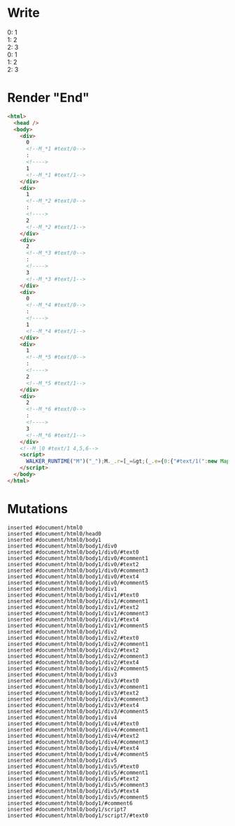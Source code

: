 # Write
  <div>0<!--M_*1 #text/0-->: <!>1<!--M_*1 #text/1--></div><div>1<!--M_*2 #text/0-->: <!>2<!--M_*2 #text/1--></div><div>2<!--M_*3 #text/0-->: <!>3<!--M_*3 #text/1--></div><div>0<!--M_*4 #text/0-->: <!>1<!--M_*4 #text/1--></div><div>1<!--M_*5 #text/0-->: <!>2<!--M_*5 #text/1--></div><div>2<!--M_*6 #text/0-->: <!>3<!--M_*6 #text/1--></div><!--M_|0 #text/1 4,5,6--><script>WALKER_RUNTIME("M")("_");M._.r=[_=>(_.e={0:{"#text/1(":new Map(_.a=[[0,_.b={}],[1,_.c={}],[2,_.d={}]])},4:_.b,5:_.c,6:_.d}),0]</script>


# Render "End"
```html
<html>
  <head />
  <body>
    <div>
      0
      <!--M_*1 #text/0-->
      : 
      <!---->
      1
      <!--M_*1 #text/1-->
    </div>
    <div>
      1
      <!--M_*2 #text/0-->
      : 
      <!---->
      2
      <!--M_*2 #text/1-->
    </div>
    <div>
      2
      <!--M_*3 #text/0-->
      : 
      <!---->
      3
      <!--M_*3 #text/1-->
    </div>
    <div>
      0
      <!--M_*4 #text/0-->
      : 
      <!---->
      1
      <!--M_*4 #text/1-->
    </div>
    <div>
      1
      <!--M_*5 #text/0-->
      : 
      <!---->
      2
      <!--M_*5 #text/1-->
    </div>
    <div>
      2
      <!--M_*6 #text/0-->
      : 
      <!---->
      3
      <!--M_*6 #text/1-->
    </div>
    <!--M_|0 #text/1 4,5,6-->
    <script>
      WALKER_RUNTIME("M")("_");M._.r=[_=&gt;(_.e={0:{"#text/1(":new Map(_.a=[[0,_.b={}],[1,_.c={}],[2,_.d={}]])},4:_.b,5:_.c,6:_.d}),0]
    </script>
  </body>
</html>
```

# Mutations
```
inserted #document/html0
inserted #document/html0/head0
inserted #document/html0/body1
inserted #document/html0/body1/div0
inserted #document/html0/body1/div0/#text0
inserted #document/html0/body1/div0/#comment1
inserted #document/html0/body1/div0/#text2
inserted #document/html0/body1/div0/#comment3
inserted #document/html0/body1/div0/#text4
inserted #document/html0/body1/div0/#comment5
inserted #document/html0/body1/div1
inserted #document/html0/body1/div1/#text0
inserted #document/html0/body1/div1/#comment1
inserted #document/html0/body1/div1/#text2
inserted #document/html0/body1/div1/#comment3
inserted #document/html0/body1/div1/#text4
inserted #document/html0/body1/div1/#comment5
inserted #document/html0/body1/div2
inserted #document/html0/body1/div2/#text0
inserted #document/html0/body1/div2/#comment1
inserted #document/html0/body1/div2/#text2
inserted #document/html0/body1/div2/#comment3
inserted #document/html0/body1/div2/#text4
inserted #document/html0/body1/div2/#comment5
inserted #document/html0/body1/div3
inserted #document/html0/body1/div3/#text0
inserted #document/html0/body1/div3/#comment1
inserted #document/html0/body1/div3/#text2
inserted #document/html0/body1/div3/#comment3
inserted #document/html0/body1/div3/#text4
inserted #document/html0/body1/div3/#comment5
inserted #document/html0/body1/div4
inserted #document/html0/body1/div4/#text0
inserted #document/html0/body1/div4/#comment1
inserted #document/html0/body1/div4/#text2
inserted #document/html0/body1/div4/#comment3
inserted #document/html0/body1/div4/#text4
inserted #document/html0/body1/div4/#comment5
inserted #document/html0/body1/div5
inserted #document/html0/body1/div5/#text0
inserted #document/html0/body1/div5/#comment1
inserted #document/html0/body1/div5/#text2
inserted #document/html0/body1/div5/#comment3
inserted #document/html0/body1/div5/#text4
inserted #document/html0/body1/div5/#comment5
inserted #document/html0/body1/#comment6
inserted #document/html0/body1/script7
inserted #document/html0/body1/script7/#text0
```